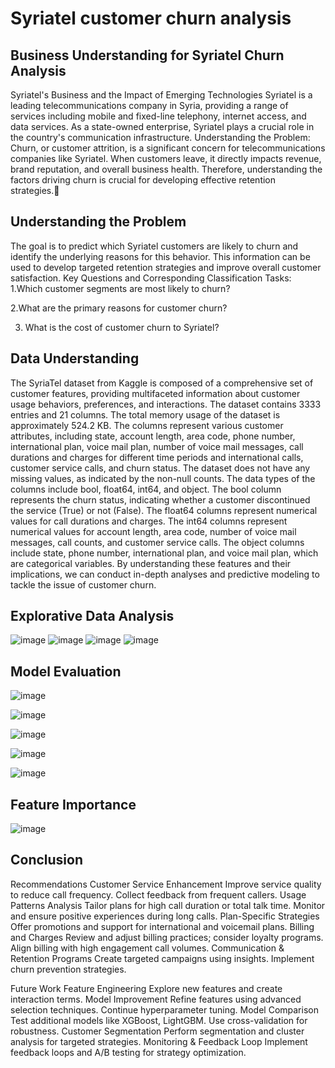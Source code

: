 # Syriatel customer churn analysis

## Business Understanding for Syriatel Churn Analysis
Syriatel's Business and the Impact of Emerging Technologies
Syriatel is a leading telecommunications company in Syria, providing a range of services including mobile and fixed-line telephony, internet access, and data services. As a state-owned enterprise, Syriatel plays a crucial role in the country's communication infrastructure.
Understanding the Problem:
Churn, or customer attrition, is a significant concern for telecommunications companies like Syriatel. When customers leave, it directly impacts revenue, brand reputation, and overall business health. Therefore, understanding the factors driving churn is crucial for developing effective retention strategies.

## Understanding the Problem
The goal is to predict which Syriatel customers are likely to churn and identify the underlying reasons for this behavior. This information can be used to develop targeted retention strategies and improve overall customer satisfaction.
Key Questions and Corresponding Classification Tasks:
1.Which customer segments are most likely to churn?

2.What are the primary reasons for customer churn?

3. What is the cost of customer churn to Syriatel?

## Data Understanding
The SyriaTel dataset from Kaggle is composed of a comprehensive set of customer features, providing multifaceted information about customer usage behaviors, preferences, and interactions.
The dataset contains 3333 entries and 21 columns.
The total memory usage of the dataset is approximately 524.2 KB.
The columns represent various customer attributes, including state, account length, area code, phone number, international plan, voice mail plan, number of voice mail messages, call durations and charges for different time periods and international calls, customer service calls, and churn status.
The dataset does not have any missing values, as indicated by the non-null counts.
The data types of the columns include bool, float64, int64, and object.
The bool column represents the churn status, indicating whether a customer discontinued the service (True) or not (False).
The float64 columns represent numerical values for call durations and charges.
The int64 columns represent numerical values for account length, area code, number of voice mail messages, call counts, and customer service calls.
The object columns include state, phone number, international plan, and voice mail plan, which are categorical variables.
By understanding these features and their implications, we can conduct in-depth analyses and predictive modeling to tackle the issue of customer churn.

## Explorative Data Analysis

![image](https://github.com/user-attachments/assets/b7b92118-79ae-45a7-9391-f39aec417443)
![image](https://github.com/user-attachments/assets/3950b3ba-9187-443e-a575-511fdf3fa7eb)
![image](https://github.com/user-attachments/assets/7c922072-4ced-4e93-855a-e77a97a2256e)
![image](https://github.com/user-attachments/assets/642d1bc7-77df-48f2-a4ed-37e94b49b843)

## Model Evaluation

![image](https://github.com/user-attachments/assets/4f9fb6af-7ba2-48fa-bdc8-1b6966253f8b)


![image](https://github.com/user-attachments/assets/5f23a07e-54b2-4c4c-afb6-193aa19c69ff)

![image](https://github.com/user-attachments/assets/1d98ad2f-7d04-4a7a-8654-72b75700637e)

![image](https://github.com/user-attachments/assets/766fb3e3-760b-4f01-a4d2-3283cef43ff5)

![image](https://github.com/user-attachments/assets/8c737cf2-becc-4f66-93a2-f6720235338e)

## Feature Importance

![image](https://github.com/user-attachments/assets/d9bd85b8-ed35-4f8e-965e-d012bee896a3)

## Conclusion
Recommendations
Customer Service Enhancement
Improve service quality to reduce call frequency.
Collect feedback from frequent callers.
Usage Patterns Analysis
Tailor plans for high call duration or total talk time.
Monitor and ensure positive experiences during long calls.
Plan-Specific Strategies
Offer promotions and support for international and voicemail plans.
Billing and Charges
Review and adjust billing practices; consider loyalty programs.
Align billing with high engagement call volumes.
Communication & Retention Programs
Create targeted campaigns using insights.
Implement churn prevention strategies.

Future Work
Feature Engineering
Explore new features and create interaction terms.
Model Improvement
Refine features using advanced selection techniques.
Continue hyperparameter tuning.
Model Comparison
Test additional models like XGBoost, LightGBM.
Use cross-validation for robustness.
Customer Segmentation
Perform segmentation and cluster analysis for targeted strategies.
Monitoring & Feedback Loop
Implement feedback loops and A/B testing for strategy optimization.






